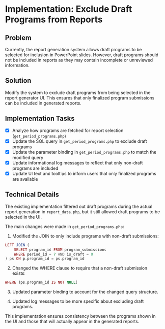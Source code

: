 # Implementation: Exclude Draft Programs from Reports

## Problem
Currently, the report generation system allows draft programs to be selected for inclusion in PowerPoint slides. However, draft programs should not be included in reports as they may contain incomplete or unreviewed information.

## Solution
Modify the system to exclude draft programs from being selected in the report generator UI. This ensures that only finalized program submissions can be included in generated reports.

## Implementation Tasks

- [x] Analyze how programs are fetched for report selection (`get_period_programs.php`)
- [x] Update the SQL query in `get_period_programs.php` to exclude draft programs
- [x] Update the parameter binding in `get_period_programs.php` to match the modified query
- [x] Update informational log messages to reflect that only non-draft programs are included
- [x] Update UI text and tooltips to inform users that only finalized programs are available

## Technical Details

The existing implementation filtered out draft programs during the actual report generation in `report_data.php`, but it still allowed draft programs to be selected in the UI. 

The main changes were made in `get_period_programs.php`:

1. Modified the JOIN to only include programs with non-draft submissions:
```php
LEFT JOIN (
    SELECT program_id FROM program_submissions 
    WHERE period_id = ? AND is_draft = 0
) ps ON p.program_id = ps.program_id
```

2. Changed the WHERE clause to require that a non-draft submission exists:
```php
WHERE (ps.program_id IS NOT NULL)
```

3. Updated parameter binding to account for the changed query structure.

4. Updated log messages to be more specific about excluding draft programs.

This implementation ensures consistency between the programs shown in the UI and those that will actually appear in the generated reports.
